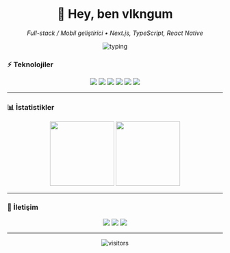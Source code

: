 <!-- Modern / Dark themed GitHub Profile README -->

<h1 align="center">👋 Hey, ben <strong>vlkngum</strong></h1>

<p align="center">
  <em>Full-stack / Mobil geliştirici • Next.js, TypeScript, React Native</em>
</p>

<p align="center">
  <img src="https://readme-typing-svg.herokuapp.com?font=Fira+Code&size=24&duration=3000&pause=1000&color=7F9CF5&width=720&lines=Yaz%C4%B1l%C4%B1m+geli%C5%9Ftiriyorum;Next.js+%2F+TypeScript;Mobil+uygulamalar+ve+frontend" alt="typing">
</p>

### ⚡ Teknolojiler
<p align="center">
  <img src="https://img.shields.io/badge/Next.js-000000?logo=next.js&logoColor=white" />
  <img src="https://img.shields.io/badge/TypeScript-3178C6?logo=typescript&logoColor=white" />
  <img src="https://img.shields.io/badge/React-20232A?logo=react&logoColor=61DAFB" />
  <img src="https://img.shields.io/badge/React_Native-20232A?logo=react&logoColor=61DAFB" />
  <img src="https://img.shields.io/badge/Expo-000000?logo=expo&logoColor=white" />
  <img src="https://img.shields.io/badge/Tailwind_CSS-0F172A?logo=tailwindcss&logoColor=38BDF8" />
</p>

---

### 📊 İstatistikler
<p align="center">
  <img src="https://github-readme-stats.vercel.app/api?username=vlkngum&show_icons=true&theme=tokyonight&hide_border=true" height="150" />
  <img src="https://github-readme-stats.vercel.app/api/top-langs/?username=vlkngum&layout=compact&theme=tokyonight&hide_border=true" height="150" />
</p>

---

### 🔗 İletişim
<p align="center">
  <a href="mailto:youremail@example.com"><img src="https://img.shields.io/badge/Email-D14836?logo=gmail&logoColor=white" /></a>
  <a href="https://www.linkedin.com/in/vlkngum"><img src="https://img.shields.io/badge/LinkedIn-0A66C2?logo=linkedin&logoColor=white" /></a>
  <a href="https://twitter.com/vlkngum"><img src="https://img.shields.io/badge/Twitter-1DA1F2?logo=twitter&logoColor=white" /></a>
</p>

---

<p align="center">
  <img src="https://visitor-badge.laobi.icu/badge?page_id=vlkngum.vlkngum&right_color=black" alt="visitors"/>
</p>
